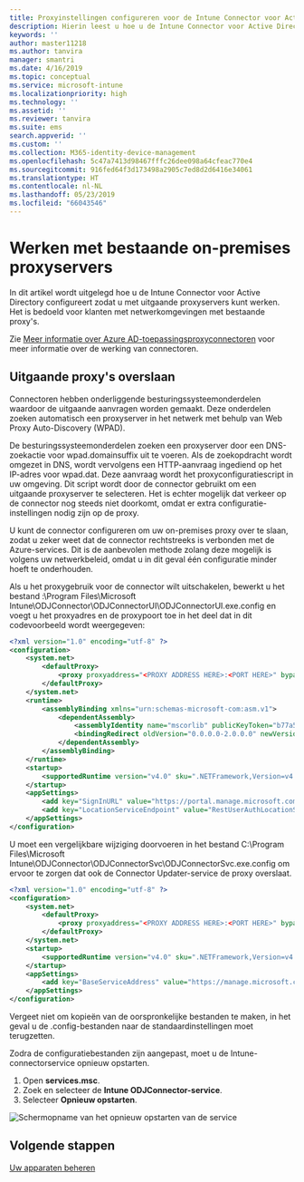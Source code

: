 ```yaml
---
title: Proxyinstellingen configureren voor de Intune Connector voor Active Directory
description: Hierin leest u hoe u de Intune Connector voor Active Directory moet configureren om te gebruiken in combinatie met bestaande on-premises proxyservers.
keywords: ''
author: master11218
ms.author: tanvira
manager: smantri
ms.date: 4/16/2019
ms.topic: conceptual
ms.service: microsoft-intune
ms.localizationpriority: high
ms.technology: ''
ms.assetid: ''
ms.reviewer: tanvira
ms.suite: ems
search.appverid: ''
ms.custom: ''
ms.collection: M365-identity-device-management
ms.openlocfilehash: 5c47a7413d98467fffc26dee098a64cfeac770e4
ms.sourcegitcommit: 916fed64f3d173498a2905c7ed8d2d6416e34061
ms.translationtype: HT
ms.contentlocale: nl-NL
ms.lasthandoff: 05/23/2019
ms.locfileid: "66043546"
---
```

# <a name="work-with-existing-on-premises-proxy-servers"></a>Werken met bestaande on-premises proxyservers

In dit artikel wordt uitgelegd hoe u de Intune Connector voor Active Directory configureert zodat u met uitgaande proxyservers kunt werken. Het is bedoeld voor klanten met netwerkomgevingen met bestaande proxy's.

Zie [Meer informatie over Azure AD-toepassingsproxyconnectoren](https://docs.microsoft.com/azure/active-directory/manage-apps/application-proxy-connectors) voor meer informatie over de werking van connectoren.

## <a name="bypass-outbound-proxies"></a>Uitgaande proxy's overslaan

Connectoren hebben onderliggende besturingssysteemonderdelen waardoor de uitgaande aanvragen worden gemaakt. Deze onderdelen zoeken automatisch een proxyserver in het netwerk met behulp van Web Proxy Auto-Discovery (WPAD).

De besturingssysteemonderdelen zoeken een proxyserver door een DNS-zoekactie voor wpad.domainsuffix uit te voeren. Als de zoekopdracht wordt omgezet in DNS, wordt vervolgens een HTTP-aanvraag ingediend op het IP-adres voor wpad.dat. Deze aanvraag wordt het proxyconfiguratiescript in uw omgeving. Dit script wordt door de connector gebruikt om een uitgaande proxyserver te selecteren. Het is echter mogelijk dat verkeer op de connector nog steeds niet doorkomt, omdat er extra configuratie-instellingen nodig zijn op de proxy.

U kunt de connector configureren om uw on-premises proxy over te slaan, zodat u zeker weet dat de connector rechtstreeks is verbonden met de Azure-services. Dit is de aanbevolen methode zolang deze mogelijk is volgens uw netwerkbeleid, omdat u in dit geval één configuratie minder hoeft te onderhouden.

Als u het proxygebruik voor de connector wilt uitschakelen, bewerkt u het bestand :\Program Files\Microsoft Intune\ODJConnector\ODJConnectorUI\ODJConnectorUI.exe.config en voegt u het proxyadres en de proxypoort toe in het deel dat in dit codevoorbeeld wordt weergegeven:

```xml
<?xml version="1.0" encoding="utf-8" ?>
<configuration>
    <system.net>  
        <defaultProxy>   
            <proxy proxyaddress="<PROXY ADDRESS HERE>:<PORT HERE>" bypassonlocal="True" usesystemdefault="True"/>   
        </defaultProxy>  
    </system.net>
    <runtime>
        <assemblyBinding xmlns="urn:schemas-microsoft-com:asm.v1">
            <dependentAssembly>
                <assemblyIdentity name="mscorlib" publicKeyToken="b77a5c561934e089" culture="neutral"/>
                <bindingRedirect oldVersion="0.0.0.0-2.0.0.0" newVersion="4.6.0.0" />
            </dependentAssembly>
        </assemblyBinding>
    </runtime>
    <startup> 
        <supportedRuntime version="v4.0" sku=".NETFramework,Version=v4.6" />
    </startup>
    <appSettings>
        <add key="SignInURL" value="https://portal.manage.microsoft.com/Home/ClientLogon"/>
        <add key="LocationServiceEndpoint" value="RestUserAuthLocationService/RestUserAuthLocationService/ServiceAddresses"/>
    </appSettings>
</configuration>
```
U moet een vergelijkbare wijziging doorvoeren in het bestand C:\Program Files\Microsoft Intune\ODJConnector\ODJConnectorSvc\ODJConnectorSvc.exe.config om ervoor te zorgen dat ook de Connector Updater-service de proxy overslaat.

```xml
<?xml version="1.0" encoding="utf-8" ?>
<configuration>
    <system.net>  
        <defaultProxy>   
            <proxy proxyaddress="<PROXY ADDRESS HERE>:<PORT HERE>" bypassonlocal="True" usesystemdefault="True"/>   
        </defaultProxy>  
    </system.net>
    <startup>
        <supportedRuntime version="v4.0" sku=".NETFramework,Version=v4.6" />
    </startup>
    <appSettings>
        <add key="BaseServiceAddress" value="https://manage.microsoft.com/" />
    </appSettings>
</configuration>
```

Vergeet niet om kopieën van de oorspronkelijke bestanden te maken, in het geval u de .config-bestanden naar de standaardinstellingen moet terugzetten.

Zodra de configuratiebestanden zijn aangepast, moet u de Intune-connectorservice opnieuw opstarten. 

1. Open **services.msc**.
2. Zoek en selecteer de **Intune ODJConnector-service**.
3. Selecteer **Opnieuw opstarten**.

![Schermopname van het opnieuw opstarten van de service](media/autopilot-hybrid-connector-proxy/service-restart.png)


## <a name="next-steps"></a>Volgende stappen

[Uw apparaten beheren](device-management.md)
